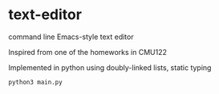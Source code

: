 # text-editor

command line Emacs-style text editor 

Inspired from one of the homeworks in CMU122

Implemented in python using doubly-linked lists, static typing

```
python3 main.py
```
